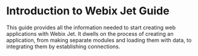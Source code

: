 Introduction to Webix Jet Guide
=======

This guide provides all the information needed to start creating web applications with Webix Jet.
It dwells on the process of creating an application, from making separate modules and loading them with data, to integrating them by establishing connections.

<!--- Markdown comment  --->
<!--- **info**  Some meta info  --->